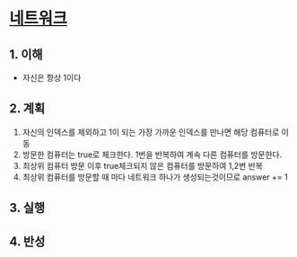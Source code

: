 # [네트워크](https://programmers.co.kr/learn/courses/30/lessons/43162)

## 1. 이해

- 자신은 항상 1이다

## 2. 계획

1. 자신의 인덱스를 제외하고 1이 되는 가장 가까운 인덱스를 만나면 해당 컴퓨터로 이동
2. 방문한 컴퓨터는 true로 체크한다. 1번을 반복하여 계속 다른 컴퓨터를 방문한다.
3. 최상위 컴퓨터 방문 이후 true체크되지 않은 컴퓨터를 방문하여 1,2번 반복
4. 최상위 컴퓨터를 방문할 때 마다 네트워크 하나가 생성되는것이므로 answer += 1

## 3. 실행

## 4. 반성
